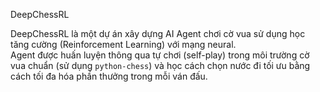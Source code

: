 DeepChessRL

DeepChessRL là một dự án xây dựng AI Agent chơi cờ vua sử dụng học tăng cường (Reinforcement Learning) với mạng neural.  
Agent được huấn luyện thông qua tự chơi (self-play) trong môi trường cờ vua chuẩn (sử dụng `python-chess`) và học cách chọn nước đi tối ưu bằng cách tối đa hóa phần thưởng trong mỗi ván đấu.
